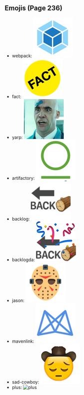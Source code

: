
## Emojis (Page 236)

* webpack: ![webpack](output/webpack.png)
* fact: ![fact](output/fact.png)
* yarp: ![yarp](output/yarp.jpg)
* artifactory: ![artifactory](output/artifactory.png)
* backlog: ![backlog](output/backlog.png)
* backlogda: ![backlogda](output/backlogda.png)
* jason: ![jason](output/jason.png)
* mavenlink: ![mavenlink](output/mavenlink.png)
* sad-cowboy: ![sad-cowboy](output/sad-cowboy.png)
* plus: ![plus](output/plus)
